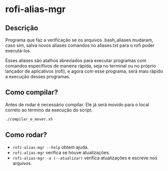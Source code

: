 # rofi-alias-mgr

## Descrição
Programa que faz a verificação se os arquivos .bash_aliases mudaram, caso sim, salva novos aliases comandos no aliases.txt para o rofi poder executá-los.

Esses aliases são atalhos abreviados para executar programas com comandos específivos de maneira rápida, seja no terminal ou no próprio lançador de aplicativos (rofi), e agora com esse programa, será mais rápido a execução desses programas.

## Como compilar?
Antes de rodar é necessário compilar. Ele já será movido para o local correto ao término da execução do script.
```bash
./compilar_e_mover.sh
```

## Como rodar?
- `rofi-alias-mgr --help` obtem ajuda.
- `rofi-alias-mgr` verifica se houve atualizações.
- `rofi-alias-mgr -a (--atualizar)` verifica atualizações e escreve nos arquivos.
